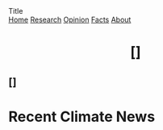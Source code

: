 <!DOCTYPE html>
<HTML lang='en'>
<HTML>
  <head>Title</head>
  <body>
    <div class = 'topbar'>
      <Nav>
        <a href='./index.html'>Home</a>
        <a href='./research.html'>Research</a>
        <a href = './opinion.html'>Opinion</a>
        <a href = './facts'>Facts</a>
        <a href = './about.html'>About</a>
      </Nav>
    </div>
    <div class = 'info'>
      <h1 align = 'center'>
        []
      </h1>
      <h2>
        []
      </h2>
    </div>
    <div class = 'news'>
      <h1>Recent Climate News</h1>
      <h2>
        <div class = 'slides'>
          <div class = 'slide1'>
      </h2>
    <div class = 'column1'>
      <h1 align = 'center'></h1>
  </body>
</HTML>
<!--<html>
<head>
<title>My Website</title>
<link rel="stylesheet" href="style.css">
</head>
<body>
<header>
<h1>Welcome to My Website</h1>
</header>
<nav>
<ul>
<li><a href="#">Home</a></li>
<li><a href="#">About</a></li>
<li><a href="#">Contact</a></li>
</ul>
</nav>
<main>
<h2>About Me</h2>
<p>I am a web developer and I love creating websites.</p>
</main>
<footer>
<p>Copyright &copy; 2023 My Website</p>
</footer>
</body>
</html>

